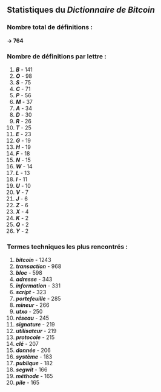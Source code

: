 ## Statistiques du *Dictionnaire de Bitcoin*

### Nombre total de définitions : 
**-> 764**

### Nombre de définitions par lettre :
1. ***B*** - 141
2. ***O*** - 98
3. ***S*** - 75
4. ***C*** - 71
5. ***P*** - 56
6. ***M*** - 37
7. ***A*** - 34
8. ***D*** - 30
9. ***R*** - 26
10. ***T*** - 25
11. ***E*** - 23
12. ***G*** - 19
13. ***H*** - 19
14. ***F*** - 18
15. ***N*** - 15
16. ***W*** - 14
17. ***L*** - 13
18. ***I*** - 11
19. ***U*** - 10
20. ***V*** - 7
21. ***J*** - 6
22. ***Z*** - 6
23. ***X*** - 4
24. ***K*** - 2
25. ***Q*** - 2
26. ***Y*** - 2

### Termes techniques les plus rencontrés :
1. ***bitcoin*** - 1243
2. ***transaction*** - 968
3. ***bloc*** - 598
4. ***adresse*** - 343
5. ***information*** - 331
6. ***script*** - 323
7. ***portefeuille*** - 285
8. ***mineur*** - 266
9. ***utxo*** - 250
10. ***réseau*** - 245
11. ***signature*** - 219
12. ***utilisateur*** - 219
13. ***protocole*** - 215
14. ***clé*** - 207
15. ***donnée*** - 206
16. ***système*** - 183
17. ***publique*** - 182
18. ***segwit*** - 166
19. ***méthode*** - 165
20. ***pile*** - 165
